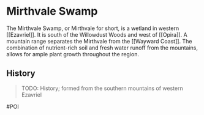 # Mirthvale Swamp
The Mirthvale Swamp, or Mirthvale for short, is a wetland in western [[Ezavriel]]. It is south of the Willowdust Woods and west of [[Opira]]. A mountain range separates the Mirthvale from the [[Wayward Coast]]. The combination of nutrient-rich soil and fresh water runoff from the mountains, allows for ample plant growth throughout the region. 

## History
> TODO: History; formed from the southern mountains of western Ezavriel 

#POI